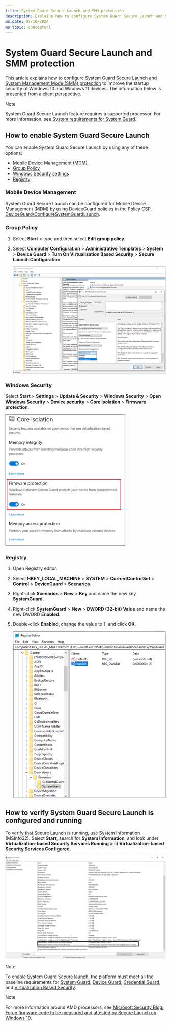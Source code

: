 ```yaml
---
title: System Guard Secure Launch and SMM protection
description: Explains how to configure System Guard Secure Launch and System Management Mode (SMM protection) to improve the startup security of Windows devices.
ms.date: 07/10/2024
ms.topic: conceptual
---
```


# System Guard Secure Launch and SMM protection

This article explains how to configure [System Guard Secure Launch and System Management Mode (SMM) protection](how-hardware-based-root-of-trust-helps-protect-windows.md) to improve the startup security of Windows 10 and Windows 11 devices. The information below is presented from a client perspective.

> [!NOTE]
> System Guard Secure Launch feature requires a supported processor. For more information, see [System requirements for System Guard](how-hardware-based-root-of-trust-helps-protect-windows.md#system-requirements-for-system-guard).

## How to enable System Guard Secure Launch

You can enable System Guard Secure Launch by using any of these options:

- [Mobile Device Management (MDM)](#mobile-device-management)
- [Group Policy](#group-policy)
- [Windows Security settings](#windows-security)
- [Registry](#registry)

### Mobile Device Management

System Guard Secure Launch can be configured for Mobile Device Management (MDM) by using DeviceGuard policies in the Policy CSP, [DeviceGuard/ConfigureSystemGuardLaunch](/windows/client-management/mdm/policy-csp-deviceguard#deviceguard-configuresystemguardlaunch).

### Group Policy

1. Select **Start** > type and then select **Edit group policy**.
1. Select **Computer Configuration** > **Administrative Templates** > **System** > **Device Guard** > **Turn On Virtualization Based Security** > **Secure Launch Configuration**.

    ![Secure Launch Configuration.](images/secure-launch-group-policy.png)

### Windows Security

Select **Start** > **Settings** > **Update & Security** > **Windows Security** > **Open Windows Security** > **Device security** > **Core isolation** > **Firmware protection**.

  ![Windows Security settings.](images/secure-launch-security-app.png)

### Registry

1. Open Registry editor.
1. Select **HKEY_LOCAL_MACHINE** > **SYSTEM** > **CurrentControlSet** > **Control** > **DeviceGuard** > **Scenarios**.
1. Right-click **Scenarios** > **New** > **Key** and name the new key **SystemGuard**.
1. Right-click **SystemGuard** > **New** > **DWORD (32-bit) Value** and name the new DWORD **Enabled**.
1. Double-click **Enabled**, change the value to **1**, and click **OK**.

    ![Secure Launch Registry.](images/secure-launch-registry.png)

## How to verify System Guard Secure Launch is configured and running

To verify that Secure Launch is running, use System Information (MSInfo32). Select **Start**, search for **System Information**, and look under **Virtualization-based Security Services Running** and **Virtualization-based Security Services Configured**.

![Verifying Secure Launch is running in the Windows Security settings.](images/secure-launch-msinfo.png)

> [!NOTE]
> To enable System Guard Secure launch, the platform must meet all the baseline requirements for [System Guard](how-hardware-based-root-of-trust-helps-protect-windows.md), [Device Guard](../application-security/application-control/introduction-to-virtualization-based-security-and-appcontrol.md), [Credential Guard](../identity-protection/credential-guard/index.md), and [Virtualization Based Security](/windows-hardware/design/device-experiences/oem-vbs).

> [!NOTE]
> For more information around AMD processors, see [Microsoft Security Blog: Force firmware code to be measured and attested by Secure Launch on Windows 10](https://www.microsoft.com/security/blog/2020/09/01/force-firmware-code-to-be-measured-and-attested-by-secure-launch-on-windows-10/).
